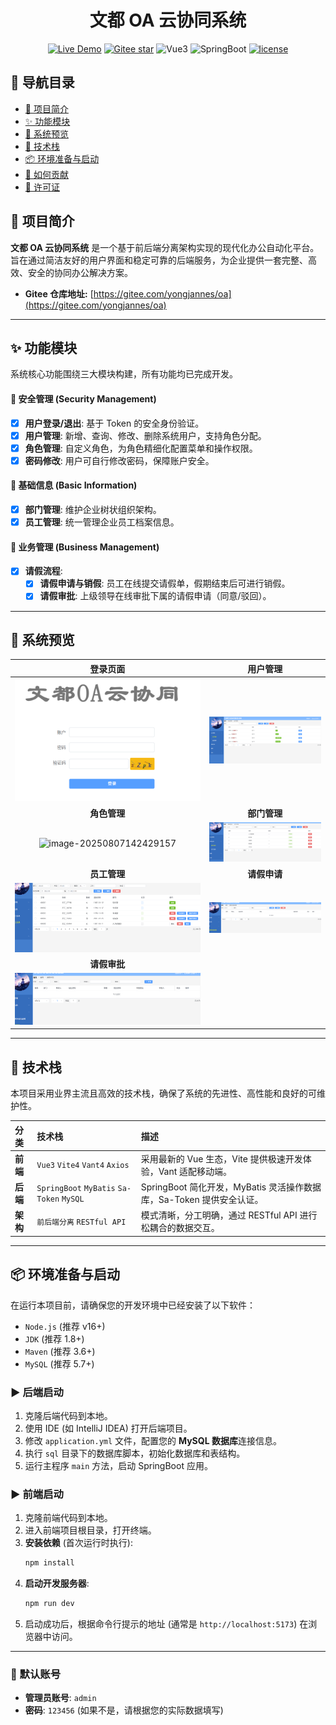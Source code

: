 <h1 align="center">文都 OA 云协同系统</h1>

<p align="center">
  <a href="http://18.221.150.100:8088/"><img src="https://img.shields.io/badge/Demo-在线预览-green?style=for-the-badge&logo=Cloudflare" alt="Live Demo"></a>
  <a href="https://gitee.com/yongjannes/oa/stargazers"><img src="https://gitee.com/yongjannes/oa/badge/star.svg?theme=dark" alt="Gitee star"></a>
  <img src="https://img.shields.io/badge/Vue-3.x-4FC08D?logo=vue.js" alt="Vue3">
  <img src="https://img.shields.io/badge/Spring--Boot-2.x-6DB33F?logo=spring" alt="SpringBoot">
  <a href="./LICENSE"><img src="https://img.shields.io/badge/license-MIT-blue.svg" alt="license"></a>
</p>

## 🧭 导航目录

- [📖 项目简介](#-项目简介)
- [✨ 功能模块](#-功能模块)
- [📸 系统预览](#-系统预览)
- [🚀 技术栈](#-技术栈)
- [📦 环境准备与启动](#-环境准备与启动)
- [🤝 如何贡献](#-如何贡献)
- [📄 许可证](#-许可证)

## 📖 项目简介

**文都 OA 云协同系统** 是一个基于前后端分离架构实现的现代化办公自动化平台。旨在通过简洁友好的用户界面和稳定可靠的后端服务，为企业提供一套完整、高效、安全的协同办公解决方案。

- **Gitee 仓库地址:** [https://gitee.com/yongjannes/oa](https://gitee.com/yongjannes/oa)

---

## ✨ 功能模块

系统核心功能围绕三大模块构建，所有功能均已完成开发。

#### 🔐 安全管理 (Security Management)

- [x] **用户登录/退出**: 基于 Token 的安全身份验证。
- [x] **用户管理**: 新增、查询、修改、删除系统用户，支持角色分配。
- [x] **角色管理**: 自定义角色，为角色精细化配置菜单和操作权限。
- [x] **密码修改**: 用户可自行修改密码，保障账户安全。

#### 🏢 基础信息 (Basic Information)

- [x] **部门管理**: 维护企业树状组织架构。
- [x] **员工管理**: 统一管理企业员工档案信息。

#### 📄 业务管理 (Business Management)

- [x] **请假流程**:
  - [x] **请假申请与销假**: 员工在线提交请假单，假期结束后可进行销假。
  - [x] **请假审批**: 上级领导在线审批下属的请假申请（同意/驳回）。

---

## 📸 系统预览

|                           登录页面                           |                           用户管理                           |
| :----------------------------------------------------------: | :----------------------------------------------------------: |
| ![image-20250807142408132](https://raw.githubusercontent.com/yongjannes/Pictures/master/img/20250807142408171.png) | ![image-20250807142422287](https://raw.githubusercontent.com/yongjannes/Pictures/master/img/20250807142422362.png) |
|                         **角色管理**                         |                         **部门管理**                         |
| ![image-20250807142429157](C:/Users/JY/AppData/Roaming/Typora/typora-user-images/image-20250807142429157.png) | ![image-20250807142449870](https://raw.githubusercontent.com/yongjannes/Pictures/master/img/20250807142449942.png) |
|                         **员工管理**                         |                         **请假申请**                         |
| ![image-20250807142458221](https://raw.githubusercontent.com/yongjannes/Pictures/master/img/20250807142458294.png) | ![image-20250807142506127](https://raw.githubusercontent.com/yongjannes/Pictures/master/img/20250807142506205.png) |
|                         **请假审批**                         |                                                              |
| ![image-20250807142510631](https://raw.githubusercontent.com/yongjannes/Pictures/master/img/20250807142510691.png) |                                                              |


---

## 🚀 技术栈

本项目采用业界主流且高效的技术栈，确保了系统的先进性、高性能和良好的可维护性。

| 分类     | 技术栈                                    | 描述                                                         |
| :------- | :---------------------------------------- | :----------------------------------------------------------- |
| **前端** | `Vue3` `Vite4` `Vant4` `Axios`            | 采用最新的 Vue 生态，Vite 提供极速开发体验，Vant 适配移动端。 |
| **后端** | `SpringBoot` `MyBatis` `Sa-Token` `MySQL` | SpringBoot 简化开发，MyBatis 灵活操作数据库，Sa-Token 提供安全认证。 |
| **架构** | `前后端分离` `RESTful API`                | 模式清晰，分工明确，通过 RESTful API 进行松耦合的数据交互。  |

---

## 📦 环境准备与启动

在运行本项目前，请确保您的开发环境中已经安装了以下软件：

-   `Node.js` (推荐 v16+)
-   `JDK` (推荐 1.8+)
-   `Maven` (推荐 3.6+)
-   `MySQL` (推荐 5.7+)

### ▶️ 后端启动

1.  克隆后端代码到本地。
2.  使用 IDE (如 IntelliJ IDEA) 打开后端项目。
3.  修改 `application.yml` 文件，配置您的 **MySQL 数据库**连接信息。
4.  执行 `sql` 目录下的数据库脚本，初始化数据库和表结构。
5.  运行主程序 `main` 方法，启动 SpringBoot 应用。

### ▶️ 前端启动

1.  克隆前端代码到本地。
2.  进入前端项目根目录，打开终端。
3.  **安装依赖** (首次运行时执行):
    ```bash
    npm install
    ```
4.  **启动开发服务器**:
    ```bash
    npm run dev
    ```
5.  启动成功后，根据命令行提示的地址 (通常是 `http://localhost:5173`) 在浏览器中访问。

---

### 🔑 默认账号

-   **管理员账号**: `admin`
-   **密码**: `123456`  (如果不是，请根据您的实际数据填写)